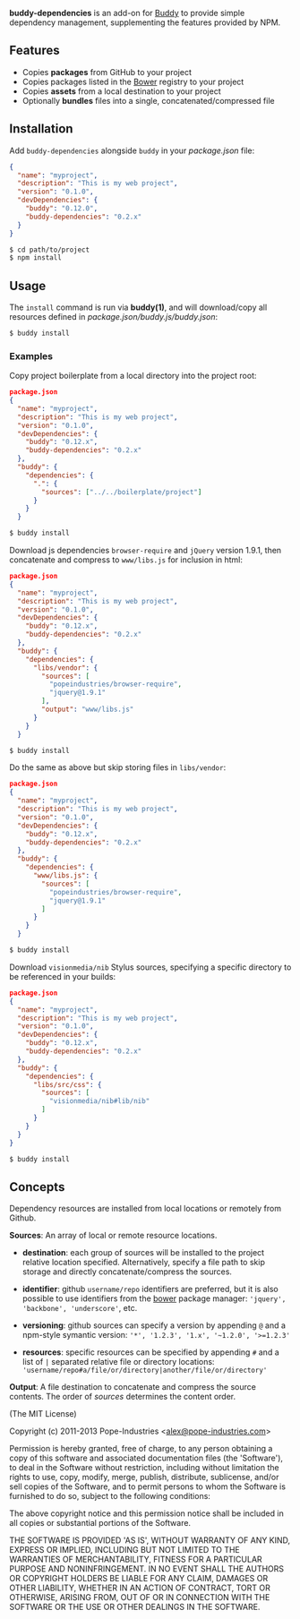 <!-- [![Build Status](https://travis-ci.org/popeindustries/buddy-dependencies.png)](https://travis-ci.org/popeindustries/buddy-dependencies) -->

**buddy-dependencies** is an add-on for [Buddy](https://github.com/popeindustries/buddy) to provide simple dependency management, supplementing the features provided by NPM.

## Features

- Copies __packages__ from GitHub to your project
- Copies packages listed in the [Bower](https://github.com/twitter/bower) registry to your project
- Copies __assets__ from a local destination to your project
- Optionally __bundles__ files into a single, concatenated/compressed file

## Installation

Add `buddy-dependencies` alongside `buddy` in your *package.json* file:

```json
{
  "name": "myproject",
  "description": "This is my web project",
  "version": "0.1.0",
  "devDependencies": {
    "buddy": "0.12.0",
    "buddy-dependencies": "0.2.x"
  }
}
```
```bash
$ cd path/to/project
$ npm install
```

## Usage

The `install` command is run via **buddy(1)**, and will download/copy all resources defined in *package.json/buddy.js/buddy.json*:

```bash
$ buddy install
```

### Examples

Copy project boilerplate from a local directory into the project root:

```json
package.json
{
  "name": "myproject",
  "description": "This is my web project",
  "version": "0.1.0",
  "devDependencies": {
    "buddy": "0.12.x",
    "buddy-dependencies": "0.2.x"
  },
  "buddy": {
    "dependencies": {
      ".": {
        "sources": ["../../boilerplate/project"]
      }
    }
  }
```
```bash
$ buddy install
```

Download js dependencies `browser-require` and `jQuery` version 1.9.1, then concatenate and compress to `www/libs.js` for inclusion in html:

```json
package.json
{
  "name": "myproject",
  "description": "This is my web project",
  "version": "0.1.0",
  "devDependencies": {
    "buddy": "0.12.x",
    "buddy-dependencies": "0.2.x"
  },
  "buddy": {
    "dependencies": {
      "libs/vendor": {
        "sources": [
          "popeindustries/browser-require",
          "jquery@1.9.1"
        ],
        "output": "www/libs.js"
      }
    }
  }
```
```bash
$ buddy install
```

Do the same as above but skip storing files in `libs/vendor`:

```json
package.json
{
  "name": "myproject",
  "description": "This is my web project",
  "version": "0.1.0",
  "devDependencies": {
    "buddy": "0.12.x",
    "buddy-dependencies": "0.2.x"
  },
  "buddy": {
    "dependencies": {
      "www/libs.js": {
        "sources": [
          "popeindustries/browser-require",
          "jquery@1.9.1"
        ]
      }
    }
  }
```
```bash
$ buddy install
```

Download `visionmedia/nib` Stylus sources, specifying a specific directory to be referenced in your builds:

```json
package.json
{
  "name": "myproject",
  "description": "This is my web project",
  "version": "0.1.0",
  "devDependencies": {
    "buddy": "0.12.x",
    "buddy-dependencies": "0.2.x"
  },
  "buddy": {
    "dependencies": {
      "libs/src/css": {
        "sources": [
          "visionmedia/nib#lib/nib"
        ]
      }
    }
  }
}
```
```bash
$ buddy install
```

## Concepts

Dependency resources are installed from local locations or remotely from Github.

**Sources**: An array of local or remote resource locations.

- **destination**: each group of sources will be installed to the project relative location specified. Alternatively, specify a file path to skip storage and directly concatenate/compress the sources.

- **identifier**: github `username/repo` identifiers are preferred, but it is also possible to use identifiers from the [bower](https://github.com/twitter/bower) package manager: `'jquery', 'backbone', 'underscore'`, etc.

- **versioning**: github sources can specify a version by appending `@` and a npm-style symantic version: `'*', '1.2.3', '1.x', '~1.2.0', '>=1.2.3'`

- **resources**: specific resources can be specified by appending `#` and a list of `|` separated relative file or directory locations: `'username/repo#a/file/or/directory|another/file/or/directory'`

**Output**: A file destination to concatenate and compress the source contents. The order of *sources* determines the content order.

(The MIT License)

Copyright (c) 2011-2013 Pope-Industries &lt;alex@pope-industries.com&gt;

Permission is hereby granted, free of charge, to any person obtaining a copy of this software and associated documentation files (the 'Software'), to deal in the Software without restriction, including without limitation the rights to use, copy, modify, merge, publish, distribute, sublicense, and/or sell copies of the Software, and to permit persons to whom the Software is furnished to do so, subject to the following conditions:

The above copyright notice and this permission notice shall be included in all copies or substantial portions of the Software.

THE SOFTWARE IS PROVIDED 'AS IS', WITHOUT WARRANTY OF ANY KIND, EXPRESS OR IMPLIED, INCLUDING BUT NOT LIMITED TO THE WARRANTIES OF MERCHANTABILITY, FITNESS FOR A PARTICULAR PURPOSE AND NONINFRINGEMENT. IN NO EVENT SHALL THE AUTHORS OR COPYRIGHT HOLDERS BE LIABLE FOR ANY CLAIM, DAMAGES OR OTHER LIABILITY, WHETHER IN AN ACTION OF CONTRACT, TORT OR OTHERWISE, ARISING FROM, OUT OF OR IN CONNECTION WITH THE SOFTWARE OR THE USE OR OTHER DEALINGS IN THE SOFTWARE.